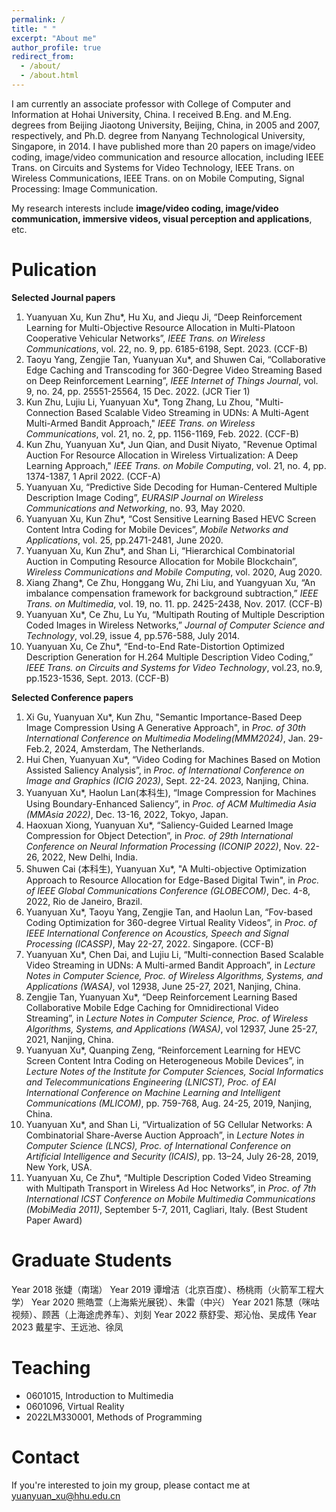 ```yaml
---
permalink: /
title: " "
excerpt: "About me"
author_profile: true
redirect_from: 
  - /about/
  - /about.html
---
```


<!-- 在此处写注释 -->

<!--
<img src='/images/160px-Animhorse.gif' width="256">
-->

I am currently an associate professor with College of Computer and Information at Hohai University, China. I received B.Eng. and M.Eng. degrees from Beijing Jiaotong University, Beijing, China, in 2005 and 2007, respectively, and Ph.D. degree from Nanyang Technological University, Singapore, in 2014. I have published more than 20 papers on image/video coding, image/video communication and resource allocation, including IEEE Trans. on Circuits and Systems for Video Technology, IEEE Trans. on Wireless Communications, IEEE Trans. on on Mobile Computing, Signal Processing: Image Communication. 

My research interests include **image/video coding, image/video communication, immersive videos, visual perception and applications**, etc.

Pulication
======
**Selected Journal papers**
1.	Yuanyuan Xu, Kun Zhu*, Hu Xu, and Jiequ Ji, “Deep Reinforcement Learning for Multi-Objective Resource Allocation in Multi-Platoon Cooperative Vehicular Networks”, _IEEE Trans. on Wireless Communications_, vol. 22, no. 9, pp. 6185-6198, Sept. 2023. (CCF-B)
1.	Taoyu Yang, Zengjie Tan, Yuanyuan Xu*, and Shuwen Cai, “Collaborative Edge Caching and Transcoding for 360-Degree Video Streaming Based on Deep Reinforcement Learning”, _IEEE Internet of Things Journal_, vol. 9, no. 24, pp. 25551-25564, 15 Dec. 2022. (JCR Tier 1)
1.	Kun Zhu, Lujiu Li, Yuanyuan Xu*, Tong Zhang, Lu Zhou, "Multi-Connection Based Scalable Video Streaming in UDNs: A Multi-Agent Multi-Armed Bandit Approach," _IEEE Trans. on Wireless Communications_, vol. 21, no. 2, pp. 1156-1169, Feb. 2022. (CCF-B)
1.	Kun Zhu, Yuanyuan Xu*, Jun Qian, and Dusit Niyato, "Revenue Optimal Auction For Resource Allocation in Wireless Virtualization: A Deep Learning Approach," _IEEE Trans. on Mobile Computing_, vol. 21, no. 4, pp. 1374-1387, 1 April 2022. (CCF-A)
1.	Yuanyuan Xu, “Predictive Side Decoding for Human-Centered Multiple Description Image Coding”, _EURASIP Journal on Wireless Communications and Networking_, no. 93, May 2020.
1.	Yuanyuan Xu, Kun Zhu*, “Cost Sensitive Learning Based HEVC Screen Content Intra Coding for Mobile Devices”, _Mobile Networks and Applications_, vol. 25, pp.2471-2481, June 2020.
1.	Yuanyuan Xu, Kun Zhu*, and Shan Li, “Hierarchical Combinatorial Auction in Computing Resource Allocation for Mobile Blockchain”, _Wireless Communications and Mobile Computing_, vol. 2020, Aug 2020.
1.	Xiang Zhang*, Ce Zhu, Honggang Wu, Zhi Liu, and Yuangyuan Xu, “An imbalance compensation framework for background subtraction,” _IEEE Trans. on Multimedia_, vol. 19, no. 11. pp. 2425-2438, Nov. 2017. (CCF-B)
1.	Yuanyuan Xu*, Ce Zhu, Lu Yu, “Multipath Routing of Multiple Description Coded Images in Wireless Networks,” _Journal of Computer Science and Technology_, vol.29, issue 4, pp.576-588, July 2014.
1.	Yuanyuan Xu, Ce Zhu*, “End-to-End Rate-Distortion Optimized Description Generation for H.264 Multiple Description Video Coding,” _IEEE Trans. on Circuits and Systems for Video Technology_, vol.23, no.9, pp.1523-1536, Sept. 2013. (CCF-B)

**Selected Conference papers**
1.  Xi Gu, Yuanyuan Xu*, Kun Zhu, "Semantic Importance-Based Deep Image Compression Using A Generative Approach", in _Proc. of 30th International Conference on Multimedia Modeling(MMM2024)_, Jan. 29-Feb.2, 2024, Amsterdam, The Netherlands. 
1.  Hui Chen, Yuanyuan Xu*, “Video Coding for Machines Based on Motion Assisted Saliency Analysis”, in _Proc. of International Conference on Image and Graphics (ICIG 2023)_,  Sept. 22-24. 2023, Nanjing, China.
1.  Yuanyuan Xu*, Haolun Lan(本科生), “Image Compression for Machines Using Boundary-Enhanced Saliency”, in _Proc. of ACM Multimedia Asia (MMAsia 2022)_, Dec. 13-16, 2022, Tokyo, Japan.
1. Haoxuan Xiong, Yuanyuan Xu*, “Saliency-Guided Learned Image Compression for Object Detection”, in _Proc. of 29th International Conference on Neural Information Processing (ICONIP 2022)_, Nov. 22-26, 2022, New Delhi, India.
1.  Shuwen Cai (本科生), Yuanyuan Xu*, "A Multi-objective Optimization Approach to Resource Allocation for Edge-Based Digital Twin", in _Proc. of IEEE Global Communications Conference (GLOBECOM)_, Dec. 4-8, 2022, Rio de Janeiro, Brazil.
1.	Yuanyuan Xu*, Taoyu Yang, Zengjie Tan, and Haolun Lan, “Fov-based Coding Optimization for 360-degree Virtual Reality Videos”, in _Proc. of IEEE International Conference on Acoustics, Speech and Signal Processing (ICASSP)_, May 22-27, 2022. Singapore. (CCF-B)
1.	Yuanyuan Xu*, Chen Dai, and Lujiu Li, “Multi-connection Based Scalable Video Streaming in UDNs: A Multi-armed Bandit Approach”, in _Lecture Notes in Computer Science, Proc. of  Wireless Algorithms, Systems, and Applications (WASA)_, vol 12938, June 25-27, 2021, Nanjing, China. 
1.	Zengjie Tan, Yuanyuan Xu*, “Deep Reinforcement Learning Based Collaborative Mobile Edge Caching for Omnidirectional Video Streaming”, in _Lecture Notes in Computer Science, Proc. of  Wireless Algorithms, Systems, and Applications (WASA)_, vol 12937, June 25-27, 2021, Nanjing, China. 
1.	Yuanyuan Xu*, Quanping Zeng, “Reinforcement Learning for HEVC Screen Content Intra Coding on Heterogeneous Mobile Devices”, in _Lecture Notes of the Institute for Computer Sciences, Social Informatics and Telecommunications Engineering (LNICST), Proc. of EAI International Conference on Machine Learning and Intelligent Communications (MLICOM)_, pp. 759-768, Aug. 24-25, 2019, Nanjing, China.
1.	Yuanyuan Xu*, and Shan Li, “Virtualization of 5G Cellular Networks: A Combinatorial Share-Averse Auction Approach”, in _Lecture Notes in Computer Science (LNCS), Proc. of International Conference on Artificial Intelligence and Security (ICAIS)_, pp. 13–24, July 26-28, 2019, New York, USA.
1.	Yuanyuan Xu, Ce Zhu*, “Multiple Description Coded Video Streaming with Multipath Transport in Wireless Ad Hoc Networks”, in _Proc. of 7th International ICST Conference on Mobile Multimedia Communications (MobiMedia 2011)_, September 5-7, 2011, Cagliari, Italy. (Best Student Paper Award)

Graduate Students
======
Year 2018 张婕（南瑞）
Year 2019 谭增洁（北京百度）、杨桃雨（火箭军工程大学）
Year 2020 熊皓萱（上海紫光展锐）、朱雷（中兴）
Year 2021 陈慧（咪咕视频）、顾茜（上海途虎养车）、刘刻
Year 2022 蔡舒雯、郑沁怡、吴成伟
Year 2023 戴星宇、王远池、徐凤

Teaching
======
- 0601015, Introduction to Multimedia
- 0601096, Virtual Reality
- 2022LM330001, Methods of Programming

Contact
======
If you're interested to join my group, please contact me at yuanyuan_xu@hhu.edu.cn
